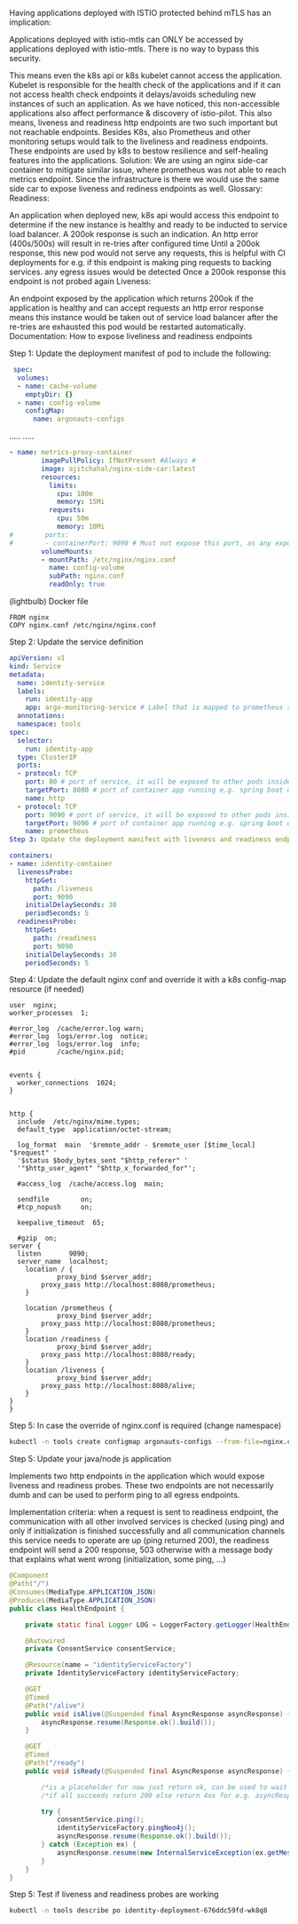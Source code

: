  

Having applications deployed with ISTIO protected behind mTLS has an implication:

Applications deployed with istio-mtls can ONLY be accessed by applications deployed with istio-mtls. There is no way to bypass this security.



This means even the k8s api or k8s kubelet cannot access the application. 
Kubelet is responsible for the health check of the applications and if it can not access health check endpoints it delays/avoids scheduling new instances of such an application. 
As we have noticed, this non-accessible applications also affect performance & discovery of istio-pilot.
This also means, liveness and readiness http endpoints are two such important but not reachable endpoints.
Besides K8s, also Prometheus and other monitoring setups would talk to the liveliness and readiness endpoints.
These endpoints are used by k8s to bestow resilience and self-healing features into the applications.
Solution:
We are using an nginx side-car container to mitigate similar issue, where prometheus was not able to reach metrics endpoint. Since the infrastructure is there we would use the same side car to expose liveness and rediness endpoints as well.
Glossary:
Readiness:

An application when deployed new, k8s api would access this endpoint to determine if the new instance is healthy and ready to be inducted to service load balancer. 
A 200ok response is such an indication.
An http error (400s/500s) will result in re-tries after configured time
Until a 200ok response, this new pod would not serve any requests, 
this is helpful with CI deployments for e.g. if this endpoint is making ping requests to backing services.
any egress issues would be detected 
Once a 200ok response this endpoint is not probed again 
Liveness:

An endpoint exposed by the application which returns 200ok if the application is healthy and can accept requests
an http error response means this instance would be taken out of service load balancer
after the re-tries are exhausted this pod would be restarted automatically.
Documentation: How to expose liveliness and readiness endpoints


Step 1: Update the deployment manifest of pod to include the following:
```yaml
 spec:
  volumes:
  - name: cache-volume
    emptyDir: {}
  - name: config-volume
    configMap:
      name: argonauts-configs
 ```
 
.....
.....

```yaml
- name: metrics-proxy-container
        imagePullPolicy: IfNotPresent #Always #
        image: ajitchahal/nginx-side-car:latest
        resources:
          limits:
            cpu: 100m
            memory: 15Mi
          requests:
            cpu: 50m
            memory: 10Mi
#        ports:
#        - containerPort: 9090 # Must not expose this port, as any exposed port would be monitored by istio, else ignored.
        volumeMounts:
        - mountPath: /etc/nginx/nginx.conf
          name: config-volume
          subPath: nginx.conf
          readOnly: true
```
(lightbulb) Docker file 
```
FROM nginx
COPY nginx.conf /etc/nginx/nginx.conf
```


Step 2: Update the service definition
```yaml
apiVersion: v1
kind: Service
metadata:
  name: identity-service
  labels:
    run: identity-app
    app: argo-monitoring-service # Label that is mapped to prometheus service monitor - kubernetes-stack repo
  annotations:
  namespace: tools
spec:
  selector:
    run: identity-app
  type: ClusterIP
  ports:
  - protocol: TCP
    port: 80 # port of service, it will be exposed to other pods inside the cluster
    targetPort: 8080 # port of container app running e.g. spring boot on 8080
    name: http
  - protocol: TCP
    port: 9090 # port of service, it will be exposed to other pods inside the cluster
    targetPort: 9090 # port of container app running e.g. spring boot on 8080
    name: prometheus
Step 3: Update the deployment manifest with liveness and readiness endpoints

containers:
- name: identity-container
  livenessProbe:
    httpGet:
      path: /liveness
      port: 9090
    initialDelaySeconds: 30
    periodSeconds: 5
  readinessProbe:
    httpGet:
      path: /readiness
      port: 9090
    initialDelaySeconds: 30
    periodSeconds: 5
```

Step 4: Update the default nginx conf and override it with a k8s config-map resource (if needed)
```
user  nginx;
worker_processes  1;

#error_log  /cache/error.log warn;
#error_log  logs/error.log  notice;
#error_log  logs/error.log  info;
#pid        /cache/nginx.pid;


events {
  worker_connections  1024;
}


http {
  include  /etc/nginx/mime.types;
  default_type  application/octet-stream;

  log_format  main  '$remote_addr - $remote_user [$time_local] "$request" '
  '$status $body_bytes_sent "$http_referer" '
  '"$http_user_agent" "$http_x_forwarded_for"';

  #access_log  /cache/access.log  main;

  sendfile        on;
  #tcp_nopush     on;

  keepalive_timeout  65;

  #gzip  on;
server {
  listen       9090;
  server_name  localhost;
    location / {
            proxy_bind $server_addr;
        proxy_pass http://localhost:8080/prometheus;
    }

    location /prometheus {
            proxy_bind $server_addr;
        proxy_pass http://localhost:8080/prometheus;
    }
    location /readiness {
            proxy_bind $server_addr;
        proxy_pass http://localhost:8080/ready;
    }
    location /liveness {
            proxy_bind $server_addr;
        proxy_pass http://localhost:8080/alive;
    }
}
}
```


Step 5: In case the override of nginx.conf is required (change namespace)
```bash
kubectl -n tools create configmap argonauts-configs --from-file=nginx.conf --dry-run -o yaml | kubectl apply -f -
```

Step 5: Update your java/node js application  

Implements two http endpoints in the application which would expose liveness and readiness probes. These two endpoints are not necessarily dumb and can be used to perform ping to all egress endpoints. 

Implementation criteria:
when a request is sent to readiness endpoint, the communication with all other involved services is checked (using ping) and only if initialization is finished successfully and all communication channels this service needs to operate are up (ping returned 200), the readiness endpoint will send a 200 response, 503 otherwise with a message body that explains what went wrong (initialization, some ping, ...)
```java
@Component
@Path("/")
@Consumes(MediaType.APPLICATION_JSON)
@Produces(MediaType.APPLICATION_JSON)
public class HealthEndpoint {

    private static final Logger LOG = LoggerFactory.getLogger(HealthEndpoint.class);

    @Autowired
    private ConsentService consentService;

    @Resource(name = "identityServiceFactory")
    private IdentityServiceFactory identityServiceFactory;

    @GET
    @Timed
    @Path("/alive")
    public void isAlive(@Suspended final AsyncResponse asyncResponse) {
        asyncResponse.resume(Response.ok().build());
    }

    @GET
    @Timed
    @Path("/ready")
    public void isReady(@Suspended final AsyncResponse asyncResponse) {

        /*is a placeholder for now just return ok, can be used to wait for other services/resources/config/prob to/to egress services to be available*/
        /*if all succeeds return 200 else return 4xx for e.g. asyncResponse.resume(new AccessForbiddenException("Forbidden"));*/

        try {
            consentService.ping();
            identityServiceFactory.pingNeo4j();
            asyncResponse.resume(Response.ok().build());
        } catch (Exception ex) {
            asyncResponse.resume(new InternalServiceException(ex.getMessage()));
        }
    }
}
```

Step 5: Test if liveness and readiness probes are working
```bash
kubectl -n tools describe po identity-deployment-676ddc59fd-wk8q8
```






 